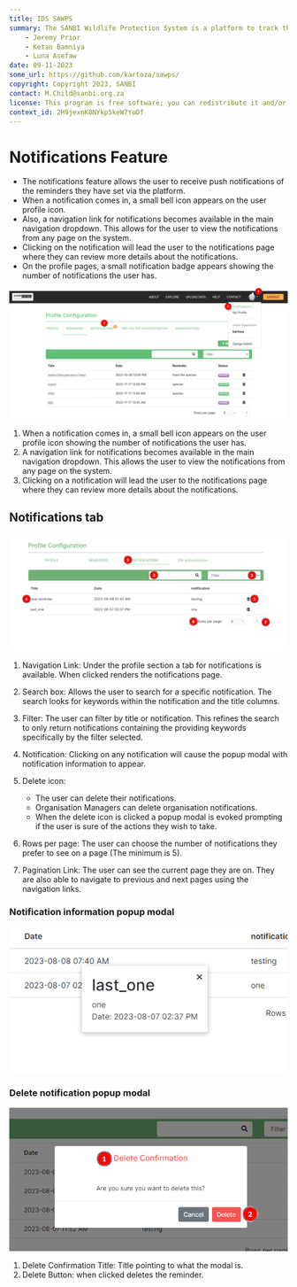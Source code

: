 ```yaml
---
title: IDS SAWPS
summary: The SANBI Wildlife Protection System is a platform to track the population levels of endangered wildlife.
    - Jeremy Prior
    - Ketan Bamniya
    - Luna Asefaw
date: 09-11-2023
some_url: https://github.com/kartoza/sawps/
copyright: Copyright 2023, SANBI
contact: M.Child@sanbi.org.za
license: This program is free software; you can redistribute it and/or modify it under the terms of the GNU Affero General Public License as published by the Free Software Foundation; either version 3 of the License, or (at your option) any later version.
context_id: 2H9jexnK8NYkp5keW7YoDf
---
```


# Notifications Feature

* The notifications feature allows the user to receive push notifications of the reminders they have set via the platform.
* When a notification comes in, a small bell icon appears on the user profile icon.
* Also, a navigation link for notifications becomes available in the main navigation dropdown. This allows for the user to view the notifications from any page on the system.
* Clicking on the notification will lead the user to the notifications page where they can review more details about the notifications.
* On the profile pages, a small notification badge appears showing the number of notifications the user has.

![Notifications 1](./img/notifications-1.png)

1. When a notification comes in, a small bell icon appears on the user profile icon showing the number of notifications the user has.
2. A navigation link for notifications becomes available in the main navigation dropdown. This allows the user to view the notifications from any page on the system.
3. Clicking on a notification will lead the user to the notifications page where they can review more details about the notifications.

## Notifications tab

![Notifications 2](./img/notifications-2.png)

1. Navigation Link: Under the profile section a tab for notifications is available. When clicked renders the notifications page.
2. Search box: Allows the user to search for a specific notification. The search looks for keywords within the notification and the title columns.
3. Filter: The user can filter by title or notification. This refines the search to only return notifications containing the providing keywords specifically by the filter selected.
4. Notification: Clicking on any notification will cause the popup modal with notification information to appear.
5. Delete icon:
      * The user can delete their notifications.
      * Organisation Managers can delete organisation notifications.
      * When the delete icon is clicked a popup modal is evoked prompting if the user is sure of the actions they wish to take.

6. Rows per page: The user can choose the number of notifications they prefer to see on a page (The minimum is 5).
7. Pagination Link: The user can see the current page they are on. They are also able to navigate to previous and next pages using the navigation links.

### Notification information popup modal

![Notifications 3](./img/notifications-3.png)

### Delete notification popup modal

![Notifications 4](./img/notifications-4.png)

1. Delete Confirmation Title: Title pointing to what the modal is.
2. Delete Button: when clicked deletes the reminder.

